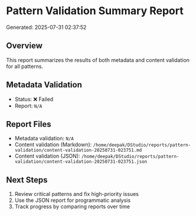 # Pattern Validation Summary Report
Generated: 2025-07-31 02:37:52

## Overview
This report summarizes the results of both metadata and content validation for all patterns.

## Metadata Validation
- Status: ❌ Failed
- Report: `N/A`


## Report Files
- Metadata validation: `N/A`
- Content validation (Markdown): `/home/deepak/DStudio/reports/pattern-validation/content-validation-20250731-023751.md`
- Content validation (JSON): `/home/deepak/DStudio/reports/pattern-validation/content-validation-20250731-023751.json`

## Next Steps
1. Review critical patterns and fix high-priority issues
2. Use the JSON report for programmatic analysis
3. Track progress by comparing reports over time